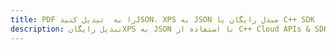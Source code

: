 ---title: PDF را به  تبدیل کنیدJSON، XPS به JSON مبدل رایگان یا C++ SDKdescription: تبدیل رایگانXPS به JSON با استفاده از C++ Cloud APIs & SDK همچنین اسناد PDF را در Cloud ایجاد، ویرایش و رندر کنید.---